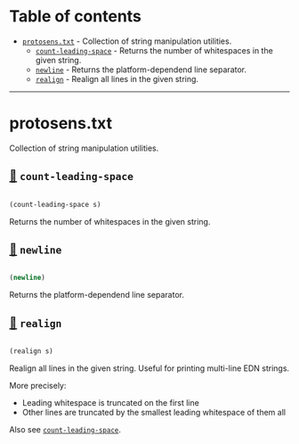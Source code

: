 # Table of contents
-  [`protosens.txt`](#protosens.txt)  - Collection of string manipulation utilities.
    -  [`count-leading-space`](#protosens.txt/count-leading-space) - Returns the number of whitespaces in the given string.
    -  [`newline`](#protosens.txt/newline) - Returns the platform-dependend line separator.
    -  [`realign`](#protosens.txt/realign) - Realign all lines in the given string.

-----
# <a name="protosens.txt">protosens.txt</a>


Collection of string manipulation utilities.




## <a name="protosens.txt/count-leading-space">[:page_facing_up:](https://github.com/protosens/monorepo.cljc/blob/develop/module/txt/src/main/clj/protosens/txt.clj#L12-L22) `count-leading-space`</a>
``` clojure

(count-leading-space s)
```


Returns the number of whitespaces in the given string.

## <a name="protosens.txt/newline">[:page_facing_up:](https://github.com/protosens/monorepo.cljc/blob/develop/module/txt/src/main/clj/protosens/txt.clj#L26-L32) `newline`</a>
``` clojure

(newline)
```


Returns the platform-dependend line separator.

## <a name="protosens.txt/realign">[:page_facing_up:](https://github.com/protosens/monorepo.cljc/blob/develop/module/txt/src/main/clj/protosens/txt.clj#L36-L67) `realign`</a>
``` clojure

(realign s)
```


Realign all lines in the given string.
   Useful for printing multi-line EDN strings.
 
   More precisely:

   - Leading whitespace is truncated on the first line
   - Other lines are truncated by the smallest leading whitespace of them all
  
   Also see [`count-leading-space`](#protosens.txt/count-leading-space).
